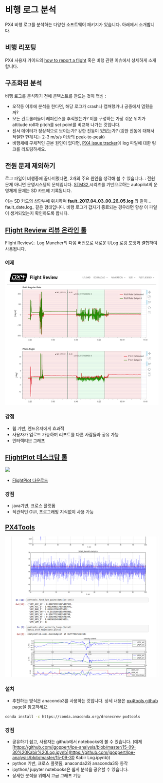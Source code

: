# 비행 로그 분석

PX4 비행 로그를 분석하는 다양한 소프트웨어 패키지가 있습니다. 아래에서 소개합니다.

## 비행 리포팅

PX4 사용자 가이드의 [how to report a flight](https://docs.px4.io/en/flight-reporting.html) 혹은 비행 관련 이슈에서 상세하게 소개합니다.

## 구조화된 분석

비행 로그를 분석하기 전에 콘텍스트를 만드는 것이 핵심 :

* 오작동 이후에 분석을 한다면, 해당 로그가 crash나 캡쳐했거나 공중에서 멈췄을까?
* 모든 컨트롤러들이 레퍼런스를 추적했는가? 이를 구성하는 가장 쉬운 위치가 attitude roll과 pitch를 set point를 비교해 나가는 것입니다.
* 센서 데이터가 정상적으로 보이는가? 강한 진동이 있었는가? \(강한 진동에 대해서 적절한 한계치는 2-3 m/s/s 이상의 peak-to-peak\)
* 비행체에 구체적인 근본 원인이 없다면, [PX4 issue tracker](https://github.com/px4/firmware/issues/new)에 log 파일에 대한 링크를 리포팅하세요.

## 전원 문제 제외하기

로그 파일이 비행중에 끝나버렸다면, 2개의 주요 원인을 생각해 볼 수 있습니다. : 전원 문제 아니면 운영시스템의 문제입니다. [STM32 ](http://www.st.com/en/microcontrollers/stm32-32-bit-arm-cortex-mcus.html?querycriteria=productId=SC1169)시리즈를 기반으로하는 autopilot의 운영체제 문제는 SD 카드에 기록됩니다.

이는 SD 카드의 상단부에 위치하며 **fault\_2017\_04\_03\_00\_26\_05.log** 와 같이 _ fault\_date.log_ 같은 형태입니다. 비행 로그가 갑자기 종료되는 경우라면 항상 이 파일이 생겨되었는지 확인하도록 합니다.

## [Flight Review 리뷰 온라인 툴](http://logs.px4.io)

Flight Review는 Log Muncher의 다음 버전으로 새로운 ULog 로깅 포맷과 결합하여 사용됩니다.

### 예제

![](../../assets/flight_log_analysis/flight-review-example.png)

### 강점

* 웹 기반, 엔드유저에게 효과적
* 사용자가 업로드 가능하며 리포트를 다른 사람들과 공유 가능
* 인터렉티브 그래프

## [FlightPlot 데스크탑 툴](https://github.com/PX4/FlightPlot)

![](https://pixhawk.org/_media/dev/flightplot-0.2.16-screenshot.png)

* [FlightPlot 다운로드](https://s3.amazonaws.com/flightplot/releases/latest.html)

### 강점

* java기반, 크로스 플랫폼
* 직관적인 GUI, 프로그래밍 지식없이 사용 가능

## [PX4Tools](https://github.com/dronecrew/px4tools)

![](../../assets/flight_log_analysis/px4tools.png)

### 설치

* 추천하는 방식은 anaconda3를 사용하는 것입니다. 상세 내용은 [px4tools github page](https://github.com/dronecrew/px4tools)을 참고하세요.

```bash
conda install -c https://conda.anaconda.org/dronecrew px4tools
```

### 강점

* 공유하기 쉽고, 사용자는 github에서 notebooks에 볼 수 있습니다. \(예제 [https://github.com/jgoppert/lpe-analysis/blob/master/15-09-30%20Kabir%20Log.ipynb](https://github.com/jgoppert/lpe-analysis/blob/master/15-09-30 Kabir Log.ipynb)\)
* python 기반, 크로스 플랫폼, anaconda2와 anaconda3와 동작
* ipython/ jupyter notebooks은 쉽게 분석을 공유할 수 있습니다.
* 상세한 분석을 위해서 고급 그래프 기능

